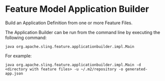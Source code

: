 # Feature Model Application Builder

Build an Application Definition from one or more Feature Files.

The Application Builder can be run from the command line by executing the following command:

```
java org.apache.sling.feature.applicationbuilder.impl.Main
```

For example:

```
java org.apache.sling.feature.applicationbuilder.impl.Main -d <directory with feature files> -u ~/.m2/repository -o generated-app.json
```